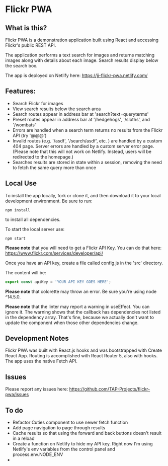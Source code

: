 # Flickr PWA

## What is this?

Flickr PWA is a demonstration application built using React and accessing Flickr's public REST API.

The application performs a text search for images and returns matching images along with details about each image. Search results display below the search box.

The app is deployed on Netlify here: https://jj-flickr-pwa.netlify.com/

## Features:

- Search Flickr for images
- View search results below the search area
- Search routes appear in address bar at 'search?text=queryterms'
- Preset routes appear in address bar at '/hedgehogs', '/sloths', and '/wombats'
- Errors are handled when a search term returns no results from the Flickr API (try '@@@')
- Invalid routes (e.g. '/asdf', '/search/asdf', etc. ) are handled by a custom 404 page. Server errors are handled by a custom server error page. (Please note that this will not work on Netlify. Instead, users will be redirected to the homepage.)
- Searches results are stored in state within a session, removing the need to fetch the same query more than once

## Local Use

To install the app locally, fork or clone it, and then download it to your local development environment. Be sure to run:

```
npm install
```

to install all dependencies. 

To start the local server use:

```
npm start
```


**Please note** that you will need to get a Flickr API Key. You can do that here: https://www.flickr.com/services/developer/api/

Once you have an API key, create a file called config.js in the 'src' directory. 

The content will be:

```js
export const apiKey = 'YOUR API KEY GOES HERE';
```

**Please note** that colorette may throw an error. Be sure you're using node ^14.5.0.

**Please note** that the linter may report a warning in useEffect. You can ignore it. The warning shows that the callback has dependencies not listed in the dependency array. That's fine, because we actually don't want to update the component when those other dependencies change.

## Development Notes

Flickr PWA was built with React.js hooks and was bootstrapped with Create React App. Routing is accomplished with React Router 5, also with hooks. The app uses the native Fetch API. 

## Issues

Please report any issues here: https://github.com/TAP-Projects/flickr-pwa/issues

## To do

- Refactor Cuties component to use newer fetch function
- Add page navigation to page through results
- Cache results so that using the forward and back buttons doesn't result in a reload
- Create a function on Netlify to hide my API key. Right now I'm using Netlify's env variables from the control panel and process.env.NODE_ENV
- 